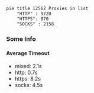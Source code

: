 
```mermaid
pie title 12562 Proxies in list
    "HTTP" : 9720
    "HTTPS": 870
    "SOCKS" : 2158
```

### Some Info
#### Average Timeout

- mixed: 2.1s
- http: 0.7s
- https: 8.2s
- socks: 4.5s